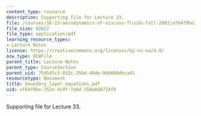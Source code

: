 ```yaml
---
content_type: resource
description: Supporting file for Lecture 33.
file: /courses/16-13-aerodynamics-of-viscous-fluids-fall-2003/af64f9be252e4c4f7a6d558a8d8724f8_boundary_layer_equations.pdf
file_size: 62022
file_type: application/pdf
learning_resource_types:
- Lecture Notes
license: https://creativecommons.org/licenses/by-nc-sa/4.0/
ocw_type: OCWFile
parent_title: Lecture Notes
parent_type: CourseSection
parent_uid: 75d54fc3-032c-35b4-49de-966608dbca41
resourcetype: Document
title: boundary_layer_equations.pdf
uid: af64f9be-252e-4c4f-7a6d-558a8d8724f8
---
```

Supporting file for Lecture 33.